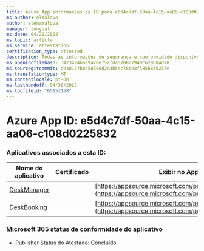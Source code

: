 ```yaml
---
title: Azure App informações de ID para e5d4c7df-50aa-4c15-aa06-c108d0225832
ms.author: elmalova
author: elenamalova
manager: tonybal
ms.date: 04/29/2022
ms.topic: article
ms.service: attestation
certification_type: attested
description: Todas as informações de segurança e conformidade disponíveis para e5d4c7df-50aa-4c15-aa06-c108d0225832.
ms.openlocfilehash: 3473494bb29a7ee752fda5708c7940c628684d78
ms.sourcegitcommit: db48137bbc58500d2e4b5ec78cb8f585b835237e
ms.translationtype: MT
ms.contentlocale: pt-BR
ms.lasthandoff: 04/30/2022
ms.locfileid: "65151158"
---
```

# <a name="azure-app-id-e5d4c7df-50aa-4c15-aa06-c108d0225832"></a>Azure App ID: e5d4c7df-50aa-4c15-aa06-c108d0225832


### <a name="apps-associated-with-this-id"></a>Aplicativos associados a esta ID:
| **Nome do aplicativo** | **Certificado** | **Exibir no AppSource** |
|--------------|---------------|-----------------------|
| [DeskManager](../forward/WA200003831.md) |  | [https://appsource.microsoft.com/product/office/WA200003831](https://appsource.microsoft.com/product/office/WA200003831) |
| [DeskBooking](../forward/WA200003866.md) |  | [https://appsource.microsoft.com/product/office/WA200003866](https://appsource.microsoft.com/product/office/WA200003866) |

### <a name="microsoft-365-app-compliance-status"></a>Microsoft 365 status de conformidade do aplicativo
- Publisher Status do Atestado: Concluído
